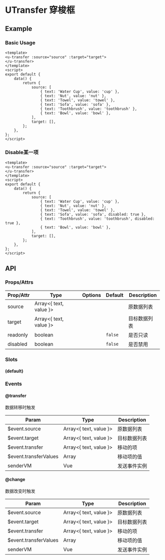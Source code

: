 <!-- 该 README.md 根据 api.yaml 和 docs/*.md 自动生成，为了方便在 GitHub 和 NPM 上查阅。如需修改，请查看源文件 -->

# UTransfer 穿梭框

## Example
### Basic Usage

``` vue
<template>
<u-transfer :source="source" :target="target">
</u-transfer>
</template>
<script>
export default {
    data() {
        return {
            source: [
                { text: 'Water Cup', value: 'cup' },
                { text: 'Nut', value: 'nut' },
                { text: 'Towel', value: 'towel' },
                { text: 'Sofa', value: 'sofa' },
                { text: 'Toothbrush', value: 'toothbrush' },
                { text: 'Bowl', value: 'bowl' },
            ],
            target: [],
        };
    },
};
</script>
```

### Disable某一项

``` vue
<template>
<u-transfer :source="source" :target="target">
</u-transfer>
</template>
<script>
export default {
    data() {
        return {
            source: [
                { text: 'Water Cup', value: 'cup' },
                { text: 'Nut', value: 'nut' },
                { text: 'Towel', value: 'towel' },
                { text: 'Sofa', value: 'sofa', disabled: true },
                { text: 'Toothbrush', value: 'toothbrush', disabled: true },
                { text: 'Bowl', value: 'bowl' },
            ],
            target: [],
        };
    },
};
</script>
```

## API
### Props/Attrs

| Prop/Attr | Type | Options | Default | Description |
| --------- | ---- | ------- | ------- | ----------- |
| source | Array\<{ text, value }\> |  |  | 原数据列表 |
| target | Array\<{ text, value }\> |  |  | 目标数据列表 |
| readonly | boolean |  | `false` | 是否只读 |
| disabled | boolean |  | `false` | 是否禁用 |

### Slots

#### (default)



### Events

#### @transfer

数据转移时触发

| Param | Type | Description |
| ----- | ---- | ----------- |
| $event.source | Array\<{ text, value }\> | 原数据列表 |
| $event.target | Array\<{ text, value }\> | 目标数据列表 |
| $event.transfer | Array\<{ text, value }\> | 移动的项 |
| $event.transferValues | Array | 移动项的值 |
| senderVM | Vue | 发送事件实例 |

#### @change

数据改变时触发

| Param | Type | Description |
| ----- | ---- | ----------- |
| $event.source | Array\<{ text, value }\> | 原数据列表 |
| $event.target | Array\<{ text, value }\> | 目标数据列表 |
| $event.transfer | Array\<{ text, value }\> | 移动的项 |
| $event.transferValues | Array | 移动项的值 |
| senderVM | Vue | 发送事件实例 |
